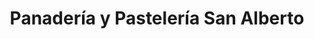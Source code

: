 ---
title: "Panadería y Pastelería San Alberto"
url: /cochabamba/panaderia-y-pasteleria-san-alberto/
shop: panadería
---